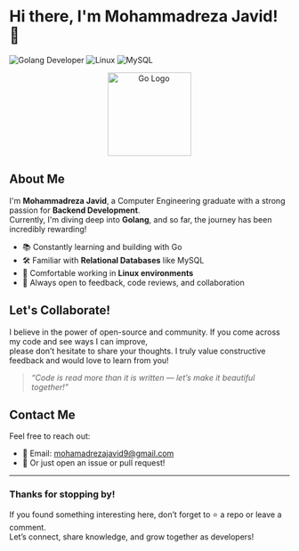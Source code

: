 # Hi there, I'm Mohammadreza Javid! 👋

![Golang Developer](https://img.shields.io/badge/Backend-Golang-blue?style=for-the-badge&logo=go)
![Linux](https://img.shields.io/badge/Linux-Experienced-informational?style=for-the-badge&logo=linux)
![MySQL](https://img.shields.io/badge/Database-MySQL-brightgreen?style=for-the-badge&logo=mysql)

<p align="center">
  <img src="https://upload.wikimedia.org/wikipedia/commons/0/05/Go_Logo_Blue.svg" alt="Go Logo" width="150"/>
</p>

## About Me

I'm **Mohammadreza Javid**, a Computer Engineering graduate with a strong passion for **Backend Development**.  
Currently, I'm diving deep into **Golang**, and so far, the journey has been incredibly rewarding!

- 📚 Constantly learning and building with Go  
- 🛠️ Familiar with **Relational Databases** like MySQL  
- 🐧 Comfortable working in **Linux environments**  
- 🤝 Always open to feedback, code reviews, and collaboration  

## Let's Collaborate!

I believe in the power of open-source and community. If you come across my code and see ways I can improve,  
please don’t hesitate to share your thoughts. I truly value constructive feedback and would love to learn from you!

> _“Code is read more than it is written — let’s make it beautiful together!”_

## Contact Me

Feel free to reach out:

- 📧 Email: [mohamadrezajavid9@gmail.com](mailto:mohamadrezajavid9@gmail.com)  
- 💬 Or just open an issue or pull request!

---

### Thanks for stopping by!

If you found something interesting here, don’t forget to ⭐️ a repo or leave a comment.  
Let’s connect, share knowledge, and grow together as developers!
